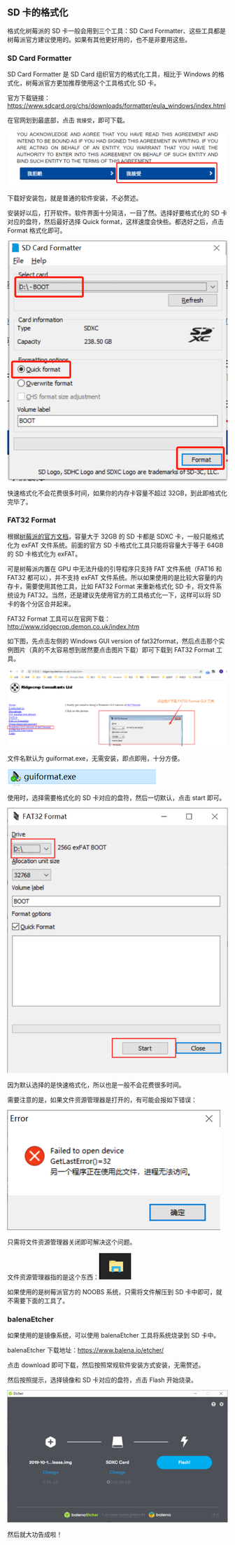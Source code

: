 ## SD 卡的格式化

格式化树莓派的 SD 卡一般会用到三个工具：SD Card Formatter、这些工具都是树莓派官方建议使用的。如果有其他更好用的，也不是非要用这些。

### SD Card Formatter

SD Card Formatter 是 SD Card 组织官方的格式化工具，相比于 Windows 的格式化，树莓派官方更加推荐使用这个工具格式化 SD 卡。

官方下载链接：https://www.sdcard.org/chs/downloads/formatter/eula_windows/index.html

在官网划到最底部，点击 `我接受`，即可下载。

![1592042400960](sd-format.assets/1592042400960.png)

下载好安装包，就是普通的软件安装，不必赘述。

安装好以后，打开软件。软件界面十分简洁，一目了然。选择好要格式化的 SD 卡对应的盘符，然后最好选择 Quick format，这样速度会快些。都选好之后，点击 Format 格式化即可。

![1592042655636](sd-format.assets/1592042655636.png)

快速格式化不会花费很多时间，如果你的内存卡容量不超过 32GB，到此即格式化完毕了。

### FAT32 Format

根据[树莓派的官方文档](https://www.raspberrypi.org/documentation/installation/sdxc_formatting.md)，容量大于 32GB 的 SD 卡都是 SDXC 卡，一般只能格式化为 exFAT 文件系统。前面的官方 SD 卡格式化工具只能将容量大于等于 64GB 的 SD 卡格式化为 exFAT。

可是树莓派内置在 GPU 中无法升级的引导程序只支持 FAT 文件系统（FAT16 和 FAT32 都可以），并不支持 exFAT 文件系统。所以如果使用的是比较大容量的内存卡，需要使用其他工具，比如 FAT32 Format 来重新格式化 SD 卡，将文件系统设为 FAT32。当然，还是建议先使用官方的工具格式化一下，这样可以将 SD 卡的各个分区合并起来。

FAT32 Format 工具可以在官网下载：http://www.ridgecrop.demon.co.uk/index.htm

如下图，先点击左侧的 Windows GUI version of fat32format，然后点击那个实例图片（真的不太容易想到居然要点击图片下载）即可下载到 FAT32 Format 工具。

![1592067559001](sd-format.assets/1592067559001.png)

文件名默认为 guiformat.exe，无需安装，即点即用，十分方便。

![1592064910803](sd-format.assets/1592064910803.png)

使用时，选择需要格式化的 SD 卡对应的盘符，然后一切默认，点击 start 即可。

![1592068404862](sd-format.assets/1592068404862.png)

因为默认选择的是快速格式化，所以也是一般不会花费很多时间。

需要注意的是，如果文件资源管理器是打开的，有可能会报如下错误：

![1592068498631](sd-format.assets/1592068498631.png)

只需将文件资源管理器关闭即可解决这个问题。

文件资源管理器指的是这个东西：![1592068586708](sd-format.assets/1592068586708.png)

如果使用的是树莓派官方的 NOOBS 系统，只需将文件解压到 SD 卡中即可，就不需要下面的工具了。

### balenaEtcher

如果使用的是镜像系统，可以使用 balenaEtcher 工具将系统烧录到 SD 卡中。

balenaEtcher 下载地址：https://www.balena.io/etcher/

点击 download 即可下载，然后按照常规软件安装方式安装，无需赘述。

然后按照提示，选择镜像和 SD 卡对应的盘符，点击 Flash 开始烧录。

![1592070595648](sd-format.assets/1592070595648.png)

然后就大功告成啦！